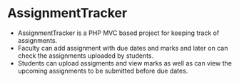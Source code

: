 # AssignmentTracker

- AssignmentTracker is a PHP MVC based project for keeping track of assignments. 
- Faculty can add assignment with due dates and marks and later on can check the assignments uploaded by students.
- Students can upload assigments and view marks as well as can view the upcoming assignments to be submitted before due dates.

